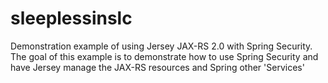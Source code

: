# sleeplessinslc
Demonstration example of using Jersey JAX-RS 2.0 with Spring Security. The goal of this example is to demonstrate how to use Spring Security and have Jersey manage the JAX-RS resources and Spring other 'Services'
